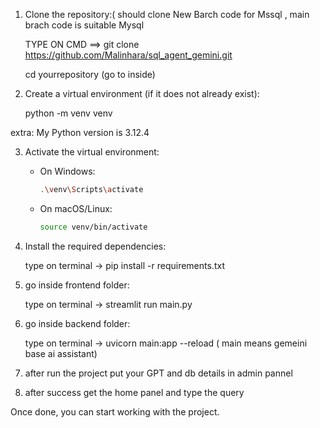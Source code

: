 

1. Clone the repository:( should clone New Barch code for Mssql , main brach code is suitable Mysql 

    TYPE ON CMD ==> git clone https://github.com/Malinhara/sql_agent_gemini.git

    cd yourrepository (go to inside)


2. Create a virtual environment (if it does not already exist):

    python -m venv venv

extra: My Python version is 3.12.4

3. Activate the virtual environment:
   - On Windows:
     ```bash
     .\venv\Scripts\activate
     ```
   - On macOS/Linux:
     ```bash
     source venv/bin/activate
     ```

4. Install the required dependencies:

    type on terminal -> pip install -r requirements.txt

4. go inside frontend folder:

   type on terminal -> streamlit run main.py

5. go inside backend folder:

   
   type on terminal -> uvicorn main:app --reload ( main means gemeini base ai assistant)<br>


6. after run the project put your GPT and  db details in admin pannel

7. after success get the home panel and type the query

Once done, you can start working with the project.
